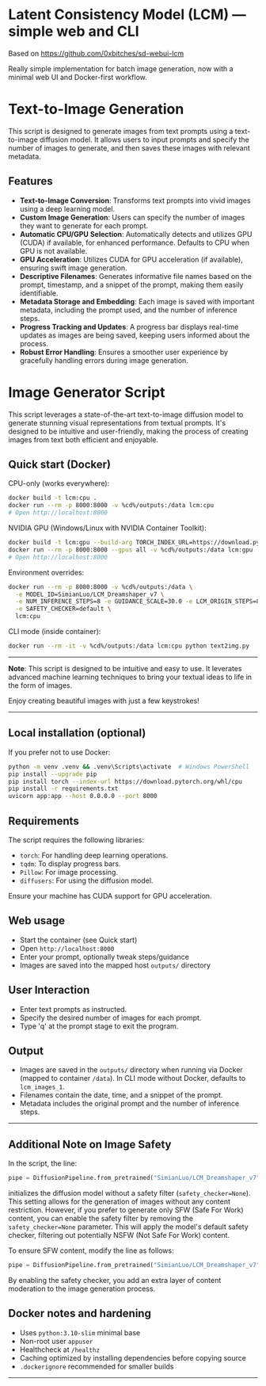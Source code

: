 # Latent Consistency Model (LCM) — simple web and CLI

Based on https://github.com/0xbitches/sd-webui-lcm

Really simple implementation for batch image generation, now with a minimal web UI and Docker-first workflow.

# Text-to-Image Generation

This script is designed to generate images from text prompts using a text-to-image diffusion model. It allows users to input prompts and specify the number of images to generate, and then saves these images with relevant metadata.

## Features

- **Text-to-Image Conversion**: Transforms text prompts into vivid images using a deep learning model.
- **Custom Image Generation**: Users can specify the number of images they want to generate for each prompt.
- **Automatic CPU/GPU Selection**: Automatically detects and utilizes GPU (CUDA) if available, for enhanced performance. Defaults to CPU when GPU is not available.
- **GPU Acceleration**: Utilizes CUDA for GPU acceleration (if available), ensuring swift image generation.
- **Descriptive Filenames**: Generates informative file names based on the prompt, timestamp, and a snippet of the prompt, making them easily identifiable.
- **Metadata Storage and Embedding**: Each image is saved with important metadata, including the prompt used, and the number of inference steps.
- **Progress Tracking and Updates**: A progress bar displays real-time updates as images are being saved, keeping users informed about the process.
- **Robust Error Handling**: Ensures a smoother user experience by gracefully handling errors during image generation.


# Image Generator Script

This script leverages a state-of-the-art text-to-image diffusion model to generate stunning visual representations from textual prompts. It's designed to be intuitive and user-friendly, making the process of creating images from text both efficient and enjoyable.



## Quick start (Docker)

CPU-only (works everywhere):

```bash
docker build -t lcm:cpu .
docker run --rm -p 8000:8000 -v %cd%/outputs:/data lcm:cpu
# Open http://localhost:8000
```

NVIDIA GPU (Windows/Linux with NVIDIA Container Toolkit):

```bash
docker build -t lcm:gpu --build-arg TORCH_INDEX_URL=https://download.pytorch.org/whl/cu121 .
docker run --rm -p 8000:8000 --gpus all -v %cd%/outputs:/data lcm:gpu
# Open http://localhost:8000
```

Environment overrides:

```bash
docker run --rm -p 8000:8000 -v %cd%/outputs:/data \
  -e MODEL_ID=SimianLuo/LCM_Dreamshaper_v7 \
  -e NUM_INFERENCE_STEPS=8 -e GUIDANCE_SCALE=30.0 -e LCM_ORIGIN_STEPS=8 \
  -e SAFETY_CHECKER=default \
  lcm:cpu
```

CLI mode (inside container):

```bash
docker run --rm -it -v %cd%/outputs:/data lcm:cpu python text2img.py
```

---

**Note**: This script is designed to be intuitive and easy to use. It leverates advanced machine learning techniques to bring your textual ideas to life in the form of images.

Enjoy creating beautiful images with just a few keystrokes!

---

## Local installation (optional)

If you prefer not to use Docker:

```bash
python -m venv .venv && .venv\Scripts\activate  # Windows PowerShell
pip install --upgrade pip
pip install torch --index-url https://download.pytorch.org/whl/cpu
pip install -r requirements.txt
uvicorn app:app --host 0.0.0.0 --port 8000
```

## Requirements

The script requires the following libraries:
- `torch`: For handling deep learning operations.
- `tqdm`: To display progress bars.
- `Pillow`: For image processing.
- `diffusers`: For using the diffusion model.

Ensure your machine has CUDA support for GPU acceleration.

## Web usage

- Start the container (see Quick start)
- Open `http://localhost:8000`
- Enter your prompt, optionally tweak steps/guidance
- Images are saved into the mapped host `outputs/` directory

## User Interaction

- Enter text prompts as instructed.
- Specify the desired number of images for each prompt.
- Type 'q' at the prompt stage to exit the program.

## Output

- Images are saved in the `outputs/` directory when running via Docker (mapped to container `/data`). In CLI mode without Docker, defaults to `lcm_images_1`.
- Filenames contain the date, time, and a snippet of the prompt.
- Metadata includes the original prompt and the number of inference steps.

---

## Additional Note on Image Safety

In the script, the line:

```python
pipe = DiffusionPipeline.from_pretrained("SimianLuo/LCM_Dreamshaper_v7", custom_pipeline="latent_consistency_txt2img", custom_revision="main", revision="fb9c5d", safety_checker=None)
```


initializes the diffusion model without a safety filter (`safety_checker=None`). This setting allows for the generation of images without any content restriction. However, if you prefer to generate only SFW (Safe For Work) content, you can enable the safety filter by removing the `safety_checker=None` parameter. This will apply the model's default safety checker, filtering out potentially NSFW (Not Safe For Work) content.

To ensure SFW content, modify the line as follows:

```python
pipe = DiffusionPipeline.from_pretrained("SimianLuo/LCM_Dreamshaper_v7", custom_pipeline="latent_consistency_txt2img", custom_revision="main", revision="fb9c5d")
```

By enabling the safety checker, you add an extra layer of content moderation to the image generation process.

## Docker notes and hardening

- Uses `python:3.10-slim` minimal base
- Non-root user `appuser`
- Healthcheck at `/healthz`
- Caching optimized by installing dependencies before copying source
- `.dockerignore` recommended for smaller builds

---
